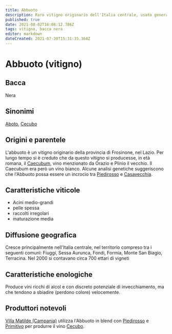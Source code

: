 ```yaml
---
title: Abbuoto
description: Raro vitigno originario dell'Italia centrale, usato generalmente in blend
published: true
date: 2021-08-02T16:08:12.786Z
tags: vitigno, bacca nera
editor: markdown
dateCreated: 2021-07-30T15:31:35.364Z
---
```


# Abbuoto (vitigno)

## Bacca
Nera
## Sinonimi
[Aboto](/vitigni/bacca-nera/aboto), [Cecubo](/vitigni/bacca-nera/cecubo)
## Origini e parentele
L'abbuoto è un vitigno originario della provincia di Frosinone, nel Lazio. Per lungo tempo si è creduto che da questo vitigno si producesse, in età romana, il [Caecubum](/vini/antichi/bianchi), vino menzionato da Orazio e Plinio il vecchio. Il Caecubum era però un vino bianco.
Alcune analisi genetiche suggeriscono che l'Abbuoto possa essere un incrocio tra [Piedirosso](/vitigni/bacca-nera/piedirosso) e [Casavecchia](/vitigni/bacca-nera/casavecchia).

## Caratteristiche viticole
- Acini medio-grandi 
- pelle spessa
- raccolti irregolari
- maturazione media
## Diffusione geografica
Cresce principalmente nell'Italia centrale, nel territorio compreso tra i seguenti comuni: Fiuggi, Sessa Aurunca, Fondi, Formia, Monte San Biagio, Terracina.
Nel 2000 si contavano circa 700 ettari di vigneti
## Caratteristiche enologiche
Produce vini ricchi di alcol e con discreto potenziale di invecchiamento, ma che tendono a sbiadire (perdono colore) velocemente.
## Produttori notevoli
[Villa Matilde (Campania)](/produttori/italia/campania/villa-matilde) utilizza l'Abbuoto in blend con [Piedirosso](/vitigni/bacca-nera/piedirosso) e [Primitivo](/vitigni/bacca-nera/primitivo) per produrre il vino [Cecubo](/vini/italia/campania/rossi/cecubo).
